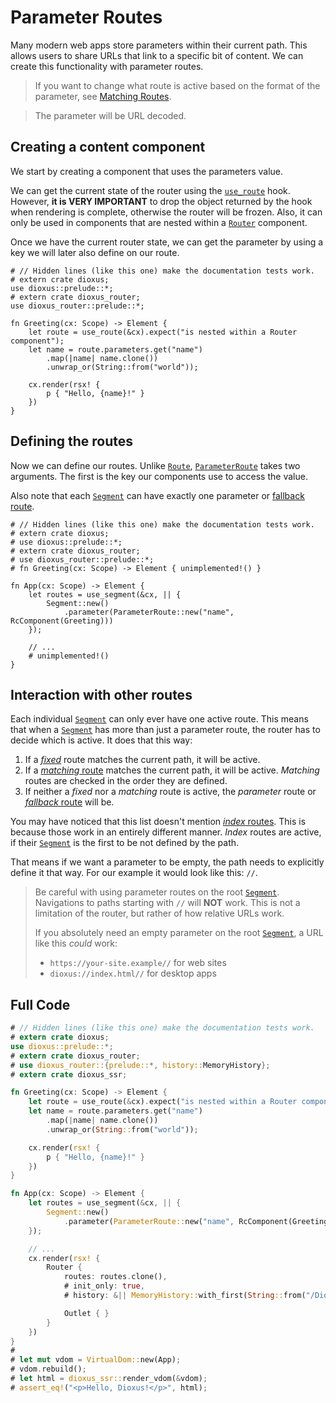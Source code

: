 # Parameter Routes

Many modern web apps store parameters within their current path. This allows
users to share URLs that link to a specific bit of content. We can create this
functionality with parameter routes.

> If you want to change what route is active based on the format of the
> parameter, see [Matching Routes](./matching.md).

> The parameter will be URL decoded.

## Creating a content component
We start by creating a component that uses the parameters value.

We can get the current state of the router using the [`use_route`] hook.
However, **it is VERY IMPORTANT** to drop the object returned by the hook when
rendering is complete, otherwise the router will be frozen. Also, it can only be
used in components that are nested within a [`Router`] component.

Once we have the current router state, we can get the parameter by using a key
we will later also define on our route.

```rust,no_run
# // Hidden lines (like this one) make the documentation tests work.
# extern crate dioxus;
use dioxus::prelude::*;
# extern crate dioxus_router;
use dioxus_router::prelude::*;

fn Greeting(cx: Scope) -> Element {
    let route = use_route(&cx).expect("is nested within a Router component");
    let name = route.parameters.get("name")
        .map(|name| name.clone())
        .unwrap_or(String::from("world"));

    cx.render(rsx! {
        p { "Hello, {name}!" }
    })
}
```

## Defining the routes
Now we can define our routes. Unlike [`Route`], [`ParameterRoute`] takes two
arguments. The first is the key our components use to access the value.

Also note that each [`Segment`] can have exactly one parameter or
[fallback route](./fallback.md).

```rust,no_run
# // Hidden lines (like this one) make the documentation tests work.
# extern crate dioxus;
# use dioxus::prelude::*;
# extern crate dioxus_router;
# use dioxus_router::prelude::*;
# fn Greeting(cx: Scope) -> Element { unimplemented!() }

fn App(cx: Scope) -> Element {
    let routes = use_segment(&cx, || {
        Segment::new()
            .parameter(ParameterRoute::new("name", RcComponent(Greeting)))
    });

    // ...
    # unimplemented!()
}
```

## Interaction with other routes
Each individual [`Segment`] can only ever have one active route. This means that
when a [`Segment`] has more than just a parameter route, the router has to
decide which is active. It does that this way:
1. If a [_fixed_](./index.md#fixed-routes) route matches the current path, it
   will be active.
2. If a [_matching_ route](./matching.md) matches the current path, it will be
   active. _Matching_ routes are checked in the order they are defined.
3. If neither a _fixed_ nor a _matching_ route is active, the _parameter_ route
   or [_fallback_ route](./fallback.md) will be.

You may have noticed that this list doesn't mention
[_index_ routes](./index.md#index-routes). This is because those work in an
entirely different manner. _Index_ routes are active, if their [`Segment`] is
the first to be not defined by the path.

That means if we want a parameter to be empty, the path needs to explicitly
define it that way. For our example it would look like this: `//`.

> Be careful with using parameter routes on the root [`Segment`]. Navigations to
> paths starting with `//` will **NOT** work. This is not a limitation of the
> router, but rather of how relative URLs work.
>
> If you absolutely need an empty parameter on the root [`Segment`], a URL like
> this _could_ work:
> - `https://your-site.example//` for web sites
> - `dioxus://index.html//` for desktop apps

## Full Code
```rust
# // Hidden lines (like this one) make the documentation tests work.
# extern crate dioxus;
use dioxus::prelude::*;
# extern crate dioxus_router;
# use dioxus_router::{prelude::*, history::MemoryHistory};
# extern crate dioxus_ssr;

fn Greeting(cx: Scope) -> Element {
    let route = use_route(&cx).expect("is nested within a Router component");
    let name = route.parameters.get("name")
        .map(|name| name.clone())
        .unwrap_or(String::from("world"));

    cx.render(rsx! {
        p { "Hello, {name}!" }
    })
}

fn App(cx: Scope) -> Element {
    let routes = use_segment(&cx, || {
        Segment::new()
            .parameter(ParameterRoute::new("name", RcComponent(Greeting)))
    });

    // ...
    cx.render(rsx! {
        Router {
            routes: routes.clone(),
            # init_only: true,
            # history: &|| MemoryHistory::with_first(String::from("/Dioxus")),

            Outlet { }
        }
    })
}
#
# let mut vdom = VirtualDom::new(App);
# vdom.rebuild();
# let html = dioxus_ssr::render_vdom(&vdom);
# assert_eq!("<p>Hello, Dioxus!</p>", html);
```

[`ParameterRoute`]: https://docs.rs/dioxus-router/latest/dioxus_router/route_definition/struct.ParameterRoute.html
[`Route`]: https://docs.rs/dioxus-router/latest/dioxus_router/route_definition/struct.Route.html
[`Router`]: https://docs.rs/dioxus-router/latest/dioxus_router/components/fn.Router.html
[`Segment`]: https://docs.rs/dioxus-router/latest/dioxus_router/route_definition/struct.Segment.html
[`use_route`]: https://docs.rs/dioxus-router/latest/dioxus_router/hooks/fn.use_route.html
